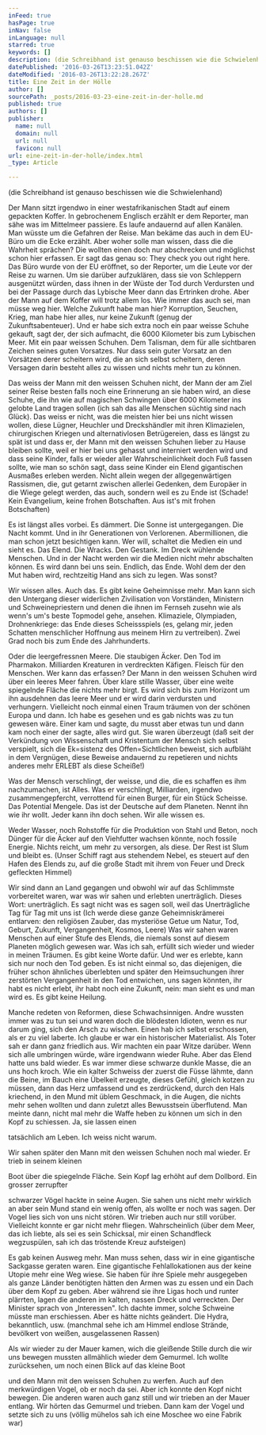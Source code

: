 ```yaml
---
inFeed: true
hasPage: true
inNav: false
inLanguage: null
starred: true
keywords: []
description: (die Schreibhand ist genauso beschissen wie die Schwielenhand)
datePublished: '2016-03-26T13:23:51.042Z'
dateModified: '2016-03-26T13:22:28.267Z'
title: Eine Zeit in der Hölle
author: []
sourcePath: _posts/2016-03-23-eine-zeit-in-der-holle.md
published: true
authors: []
publisher:
  name: null
  domain: null
  url: null
  favicon: null
url: eine-zeit-in-der-holle/index.html
_type: Article

---
```

(die Schreibhand ist genauso beschissen wie die Schwielenhand)

Der Mann sitzt irgendwo in einer westafrikanischen Stadt auf einem gepackten Koffer. In gebrochenem Englisch erzählt er dem Reporter, man sähe was im Mittelmeer passiere. Es laufe andauernd auf allen Kanälen. Man wüsste um die Gefahren der Reise. Man bekäme das auch in dem EU-Büro um die Ecke erzählt. Aber woher solle man wissen, dass die die Wahrheit sprächen? Die wollten einen doch nur abschrecken und möglichst schon hier erfassen. Er sagt das genau so: They check you out right here. Das Büro wurde von der EU eröffnet, so der Reporter, um die Leute vor der Reise zu warnen. Um sie darüber aufzuklären, dass sie von Schleppern ausgenützt würden, dass ihnen in der Wüste der Tod durch Verdursten und bei der Passage durch das Lybische Meer dann das Ertrinken drohe. Aber der Mann auf dem Koffer will trotz allem los. Wie immer das auch sei, man müsse weg hier. Welche Zukunft habe man hier? Korruption, Seuchen, Krieg, man habe hier alles, nur keine Zukunft (genug der Zukunftsabenteuer). Und er habe sich extra noch ein paar weisse Schuhe gekauft, sagt der, der sich aufmacht, die 6000 Kilometer bis zum Lybischen Meer. Mit ein paar weissen Schuhen. Dem Talisman, dem für alle sichtbaren Zeichen seines guten Vorsatzes. Nur dass sein guter Vorsatz an den Vorsätzen derer scheitern wird, die an sich selbst scheitern, deren Versagen darin besteht alles zu wissen und nichts mehr tun zu können.

Das weiss der Mann mit den weissen Schuhen nicht, der Mann der am Ziel seiner Reise besten falls noch eine Erinnerung an sie haben wird, an diese Schuhe, die ihn wie auf magischen Schwingen über 6000 Kilometer ins gelobte Land tragen sollen (ich sah das alle Menschen süchtig sind nach Glück). Das weiss er nicht, was die meisten hier bei uns nicht wissen wollen, diese Lügner, Heuchler und Dreckshändler mit ihren Klimazielen, chirurgischen Kriegen und alternativlosen Betrügereien, dass es längst zu spät ist und dass er, der Mann mit den weissen Schuhen lieber zu Hause bleiben sollte, weil er hier bei uns gehasst und interniert werden wird und dass seine Kinder, falls er wieder aller Wahrscheinlichkeit doch Fuß fassen sollte, wie man so schön sagt, dass seine Kinder ein Elend gigantischen Ausmaßes erleben werden. Nicht allein wegen der allgegenwärtigen Rassismen, die, gut getarnt zwischen allerlei Gedenken, dem Europäer in die Wiege gelegt werden, das auch, sondern weil es zu Ende ist (Schade! Kein Evangelium, keine frohen Botschaften. Aus ist's mit frohen Botschaften)

Es ist längst alles vorbei. Es dämmert. Die Sonne ist untergegangen. Die Nacht kommt. Und in ihr Generationen von Verlorenen. Abermillionen, die man schon jetzt besichtigen kann. Wer will, schaltet die Medien ein und sieht es. Das Elend. Die Wracks. Den Gestank. Im Dreck wühlende Menschen. Und in der Nacht werden wir die Medien nicht mehr abschalten können. Es wird dann bei uns sein. Endlich, das Ende. Wohl dem der den Mut haben wird, rechtzeitig Hand ans sich zu legen. Was sonst?

Wir wissen alles. Auch das. Es gibt keine Geheimnisse mehr. Man kann sich den Untergang dieser widerlichen Zivilisation von Vorständen, Ministern und Schweinepriestern und denen die ihnen im Fernseh zusehn wie als wenn's um's beste Topmodel gehe, ansehen. Klimaziele, Olympiaden, Drohnenkriege: das Ende dieses Scheissspiels (es, gelang mir, jeden Schatten menschlicher Hoffnung aus meinem Hirn zu vertreiben). Zwei Grad noch bis zum Ende des Jahrhunderts.

Oder die leergefressnen Meere. Die staubigen Äcker. Den Tod im Pharmakon. Milliarden Kreaturen in verdreckten Käfigen. Fleisch für den Menschen. Wer kann das erfassen? Der Mann in den weissen Schuhen wird über ein leeres Meer fahren. Über klare stille Wasser, über eine weite spiegelnde Fläche die nichts mehr birgt. Es wird sich bis zum Horizont um ihn ausdehnen das leere Meer und er wird darin verdursten und verhungern. Vielleicht noch einmal einen Traum träumen von der schönen Europa und dann. Ich habe es gesehen und es gab nichts was zu tun gewesen wäre. Einer kam und sagte, du musst aber etwas tun und dann kam noch einer der sagte, alles wird gut. Sie waren überzeugt (daß seit der Verkündung von Wissenschaft und Kristentum der Mensch sich selbst verspielt, sich die Ek=sistenz des Offen=Sichtlichen beweist, sich aufbläht in dem Vergnügen, diese Beweise andauernd zu repetieren und nichts anderes mehr ERLEBT als diese Scheiße!)

Was der Mensch verschlingt, der weisse, und die, die es schaffen es ihm nachzumachen, ist Alles. Was er verschlingt, Milliarden, irgendwo zusammengepfercht, verrottend für einen Burger, für ein Stück Scheisse. Das Potential Mengele. Das ist der Deutsche auf dem Planeten. Nennt ihn wie ihr wollt. Jeder kann ihn doch sehen. Wir alle wissen es.

Weder Wasser, noch Rohstoffe für die Produktion von Stahl und Beton, noch Dünger für die Äcker auf den Viehfutter wachsen könnte, noch fossile Energie. Nichts reicht, um mehr zu versorgen, als diese. Der Rest ist Slum und bleibt es. (Unser Schiff ragt aus stehendem Nebel, es steuert auf den Hafen des Elends zu, auf die große Stadt mit ihrem von Feuer und Dreck gefleckten Himmel)

Wir sind dann an Land gegangen und obwohl wir auf das Schlimmste vorbereitet waren, war was wir sahen und erlebten unerträglich. Dieses Wort: unerträglich. Es sagt nicht was es sagen soll, weil das Unerträgliche Tag für Tag mit uns ist (Ich werde diese ganze Geheimniskrämerei entlarven: den religiösen Zauber, das mysteriöse Getue um Natur, Tod, Geburt, Zukunft, Vergangenheit, Kosmos, Leere) Was wir sahen waren Menschen auf einer Stufe des Elends, die niemals sonst auf diesem Planeten möglich gewesen war. Was ich sah, erfüllt sich wieder und wieder in meinen Träumen. Es gibt keine Worte dafür. Und wer es erlebte, kann sich nur noch den Tod geben. Es ist nicht einmal so, das diejenigen, die früher schon ähnliches überlebten und später den Heimsuchungen ihrer zerstörten Vergangenheit in den Tod entwichen, uns sagen könnten, ihr habt es nicht erlebt, ihr habt noch eine Zukunft, nein: man sieht es und man wird es. Es gibt keine Heilung.

Manche redeten von Reformen, diese Schwachsinnigen. Andre wussten immer was zu tun sei und waren doch die blödesten Idioten, wenn es nur darum ging, sich den Arsch zu wischen. Einen hab ich selbst erschossen, als er zu viel laberte. Ich glaube er war ein historischer Materialist. Als Toter sah er dann ganz friedlich aus. Wir machten ein paar Witze darüber. Wenn sich alle umbringen würde, wäre irgendwann wieder Ruhe. Aber das Elend hatte uns bald wieder. Es war immer diese schwarze dunkle Masse, die an uns hoch kroch. Wie ein kalter Schweiss der zuerst die Füsse lähmte, dann die Beine, im Bauch eine Übelkeit erzeugte, dieses Gefühl, gleich kotzen zu müssen, dann das Herz umfassend und es zerdrückend, durch den Hals kriechend, in den Mund mit üblem Geschmack, in die Augen, die nichts mehr sehen wollten und dann zuletzt alles Bewusstsein überflutend. Man meinte dann, nicht mal mehr die Waffe heben zu können um sich in den Kopf zu schiessen. Ja, sie lassen einen

tatsächlich am Leben. Ich weiss nicht warum.

Wir sahen später den Mann mit den weissen Schuhen noch mal wieder. Er trieb in seinem kleinen

Boot über die spiegelnde Fläche. Sein Kopf lag erhöht auf dem Dollbord. Ein grosser zerrupfter

schwarzer Vögel hackte in seine Augen. Sie sahen uns nicht mehr wirklich an aber sein Mund stand ein wenig offen, als wollte er noch was sagen. Der Vogel lies sich von uns nicht stören. Wir trieben auch nur still vorüber. Vielleicht konnte er gar nicht mehr fliegen. Wahrscheinlich (über dem Meer, das ich liebte, als sei es sein Schicksal, mir einen Schandfleck wegzuspülen, sah ich das tröstende Kreuz aufsteigen)

Es gab keinen Ausweg mehr. Man muss sehen, dass wir in eine gigantische Sackgasse geraten waren. Eine gigantische Fehlallokationen aus der keine Utopie mehr eine Weg wiese. Sie haben für ihre Spiele mehr ausgegeben als ganze Länder benötigten hätten den Armen was zu essen und ein Dach über dem Kopf zu geben. Aber während sie ihre Ligas hoch und runter plärrten, lagen die anderen im kalten, nassen Dreck und verreckten. Der Minister sprach von „Interessen". Ich dachte immer, solche Schweine müsste man erschiessen. Aber es hätte nichts geändert. Die Hydra, bekanntlich, usw. (manchmal sehe ich am Himmel endlose Strände, bevölkert von weißen, ausgelassenen Rassen)

Als wir wieder zu der Mauer kamen, wich die gleißende Stille durch die wir uns bewegen mussten allmählich wieder dem Gemurmel. Ich wollte zurücksehen, um noch einen Blick auf das kleine Boot

und den Mann mit den weissen Schuhen zu werfen. Auch auf den merkwürdigen Vogel, ob er noch da sei. Aber ich konnte den Kopf nicht bewegen. Die anderen waren auch ganz still und wir trieben an der Mauer entlang. Wir hörten das Gemurmel und trieben. Dann kam der Vogel und setzte sich zu uns (völlig mühelos sah ich eine Moschee wo eine Fabrik war)